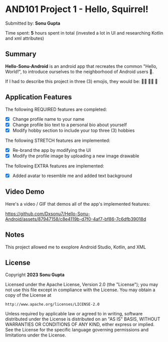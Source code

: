 # AND101 Project 1 - Hello, Squirrel!

Submitted by: **Sonu Gupta**

Time spent: **5** hours spent in total
(invested a lot in UI and researching Kotlin and xml attributes)

## Summary

**Hello-Sonu-Android** is an android app that recreates the common "Hello, World!", to introduce ourselves to the neighborhood of Android users 📱.

If I had to describe this project in three (3) emojis, they would be: **:man_student: :man_technologist: :baby_chick:**

## Application Features

<!-- (This is a comment) Please be sure to change the [ ] to [x] for any features you completed.  If a feature is not checked [x], you might miss the points for that item! -->

The following REQUIRED features are completed:

- [x] Change profile name to your name
- [x] Change profile bio text to a personal bio about yourself
- [x] Modify hobby section to include your top three (3) hobbies

The following STRETCH features are implemented:

- [x] Re-brand the app by modifying the UI
- [x] Modify the profile image by uploading a new image drawable

The following EXTRA features are implemented:

- [x] Added avatar to resemble me and added text background

## Video Demo

Here's a video / GIF that demos all of the app's implemented features:

https://github.com/Dxsonu7/Hello-Sonu-Android/assets/87947158/c8e4119b-d7f0-4af7-bf86-7c6dfb39018d


## Notes

This project allowed me to exoplore Android Studio, Kotlin, and XML 

## License

Copyright **2023** **Sonu Gupta**

Licensed under the Apache License, Version 2.0 (the "License");
you may not use this file except in compliance with the License.
You may obtain a copy of the License at

    http://www.apache.org/licenses/LICENSE-2.0

Unless required by applicable law or agreed to in writing, software
distributed under the License is distributed on an "AS IS" BASIS,
WITHOUT WARRANTIES OR CONDITIONS OF ANY KIND, either express or implied.
See the License for the specific language governing permissions and
limitations under the License.
